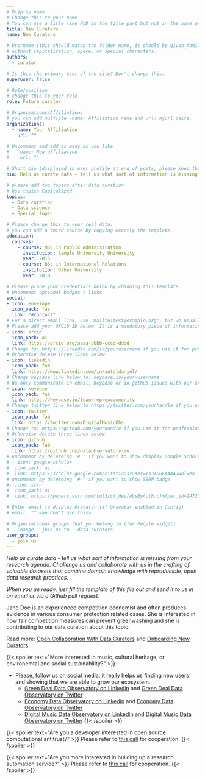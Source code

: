 ```yaml
---
# Display name
# Change this to your name 
# You can use a title like PhD in the title part but not in the name part.
title: New Curators
name: New Curators

# Username (this should match the folder name, it should be given_family  your name
# without capitalization, space, or special characters.
authors:
  - curator

# Is this the primary user of the site? Don't change this.
superuser: false

# Role/position
# change this to your role
role: Future curator

# Organizations/Affiliations
# you can add multiple -name: Affiliation name and url: myurl pairs.
organizations:
  - name: Your Affiliation
    url: ""

# Uncomment and add as many as you like
#  - name: New affiliation
#    url: ""

# Short bio (displayed in user profile at end of posts, please keep this to 1-2 lines)
bio: Help us curate data – tell us what sort of information is missing from your research agenda. Challenge us and collaborate with us in the crafting of valuable datasets that combine domain knowledge with reproducible, open data research practices.

# please add two topics after data curation
# Use topics Capitalized.
topics:
  - Data curation
  - Data science
  - Special topic

# Please change this to your real data.
# you can add a third course by copying exactly the template.
education:
  courses:
    - course: MSc in Public Administration
      institution: Sample University University
      year: 2015
    - course: BSc in International Relations
      institution: Other University
      year: 2010

# Please place your credentials below by changing this template.
# Uncomment optional badges / links
social:
- icon: envelope
  icon_pack: fas
  link: "#contact" 
# For a direct email link, use "mailto:test@example.org", but we usually use the contact form and not reveal your email to the open internet.
# Please add your ORCiD ID below. It is a mandatory piece of information.
- icon: orcid
  icon_pack: ai
  link: https://orcid.org/aaaa-bbbb-cccc-dddd
# Change to: https://linkedin.com/in/yourusername if you use it for professional purposes.
# Otherwise delete three lines below.
- icon: linkedin
  icon_pack: fab
  link: https://www.linkedin.com/in/antaldaniel/
# Change keybase link below to: keybase.io/your-username
# We only communicate in email, Keybase or in github issues with our external collaborators. Keybase is preferred.
- icon: keybase
  icon_pack: fab
  link: https://keybase.io/team/reprexcommunity
# Change twitter link below to https://twitter.com/yourhandle if you use it for professional purposes, or delete twitter three lines.
- icon: twitter
  icon_pack: fab
  link: https://twitter.com/DigitalMusicObs
# Change to: https://github.com/yourhandle if you use it for professional purposes.
# Otherwise delete three lines below.
- icon: github
  icon_pack: fab
  link: https://github.com/dataobservatory-eu
# uncomment by deleteing '# ' if you want to show display Google Scholar badge
# - icon: google-scholar
#  icon_pack: ai
#  link: https://scholar.google.com/citations?user=Is3IOGEAAAAJ&hl=en
# uncomment by deleteing '# ' if you want to show SSRN badge
#- icon: ssrn
#  icon_pack: ai
#  link: https://papers.ssrn.com/sol3/cf_dev/AbsByAuth.cfm?per_id=2472686

# Enter email to display Gravatar (if Gravatar enabled in Config)
# email: "" <we don't use this>

# Organizational groups that you belong to (for People widget)
#   Change - join us to - data curators
user_groups:
  - join us
---
```


<!-- You can use this file as a template for your curatorial biography. Just remove the text below this and replace it with your own introduction (2 paragraphs max) -->

*Help us curate data - tell us what sort of information is missing from your research agenda. Challenge us and collaborate with us in the crafting of valuable datasets that combine domain knowledge with reproducible, open data research practices.*

_When you ae ready, just fill the template of this file out and send it to us in an email or via a Github pull request._

Jane Doe is an experienced competition economist and often produces evidence in various consumer protection related cases. She is interested in how fair competition measures can prevent greenwashing and she is contributing to our data curation about this topic.


Read more: [Open Collaboration With Data Curators](https://curators.dataobservatory.eu/) and [Onboarding New Curators](https://curators.dataobservatory.eu/onboarding.html).

{{< spoiler text="More interested in music, cultural heritage, or environemtal and social sustainability?" >}}
- Please, follow us on social media, it really helps us finding new users and showing that we are able to grow our ecosystem.
  - [Green Deal Data Observatory on Linkedin](https://www.linkedin.com/company/78556699) and [Green Deal Data Observatory on Twitter](https://twitter.com/GreenDealObs)
  - [Economy Data Observatory on Linkedin](https://www.linkedin.com/company/78562153) and [Economy Data Observatory on Twitter](https://twitter.com/GreenDealObs)
  - [Digital Music Data Observatory on Linkedin](https://www.linkedin.com/company/reprexbv/) and [Digital Music Data Observatory on Twitter](https://twitter.com/dataandlyrics)
{{< /spoiler >}}

{{< spoiler text="Are you a developer interested in open source computational antitrust?" >}}
Please refer to [this call](/authors/developer/) for cooperation.
{{< /spoiler >}}

{{< spoiler text="Are you more interested in building up a research automation service?" >}}
Please refer to [this call](/authors/team/) for cooperation.
{{< /spoiler >}}
